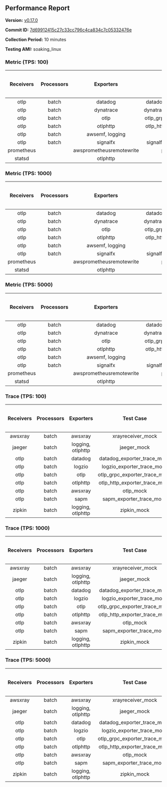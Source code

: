 ## Performance Report

**Version:** [v0.17.0](https://github.com/aws-observability/aws-otel-collector/releases/tag/v0.17.0)

**Commit ID:** [7d69912415c27c33cc796c4ca834c7c05332476e](https://github.com/aws-observability/aws-otel-collector/commit/7d69912415c27c33cc796c4ca834c7c05332476e)

**Collection Period:** 10 minutes

**Testing AMI:** soaking_linux


### Metric (TPS: 100)
| Receivers | Processors | Exporters | Test Case | Data Type | Instance Type | Avg CPU Usage (Percent) | Avg Memory Usage (Megabytes) | Max CPU Usage (Percent) | Max Memory Usage (Megabytes) |
|:---------:|:----------:|:---------:|:---------:|:---------:|:-------------:|:-----------------------:|:----------------------------:|:-----------------------:|:----------------------------:|
| otlp | batch | datadog | datadog_exporter_metric_mock | otlp | m5.2xlarge | 0.05 | 63.26 | 0.20 | 64.35 |
| otlp | batch | dynatrace | dynatrace_exporter_metric_mock | otlp | m5.2xlarge | 0.05 | 62.99 | 0.20 | 63.52 |
| otlp | batch | otlp | otlp_grpc_exporter_metric_mock | otlp | m5.2xlarge | 0.05 | 62.86 | 0.20 | 62.98 |
| otlp | batch | otlphttp | otlp_http_exporter_metric_mock | otlp | m5.2xlarge | 0.05 | 62.57 | 0.20 | 63.09 |
| otlp | batch | awsemf, logging | otlp_metric_mock | otlp | m5.2xlarge | 0.05 | 63.14 | 0.20 | 63.28 |
| otlp | batch | signalfx | signalfx_exporter_metric_mock | otlp | m5.2xlarge | 0.05 | 63.13 | 0.20 | 63.42 |
| prometheus |  | awsprometheusremotewrite | prometheus_mock | prometheus | m5.2xlarge | 0.12 | 75.77 | 0.30 | 77.34 |
| statsd |  | otlphttp | statsd_mock | statsd | m5.2xlarge | 0.02 | 61.49 | 0.10 | 62.19 |

### Metric (TPS: 1000)
| Receivers | Processors | Exporters | Test Case | Data Type | Instance Type | Avg CPU Usage (Percent) | Avg Memory Usage (Megabytes) | Max CPU Usage (Percent) | Max Memory Usage (Megabytes) |
|:---------:|:----------:|:---------:|:---------:|:---------:|:-------------:|:-----------------------:|:----------------------------:|:-----------------------:|:----------------------------:|
| otlp | batch | datadog | datadog_exporter_metric_mock | otlp | m5.2xlarge | 0.04 | 65.98 | 0.30 | 66.89 |
| otlp | batch | dynatrace | dynatrace_exporter_metric_mock | otlp | m5.2xlarge | 0.06 | 62.11 | 0.20 | 62.35 |
| otlp | batch | otlp | otlp_grpc_exporter_metric_mock | otlp | m5.2xlarge | 0.06 | 62.02 | 0.30 | 62.19 |
| otlp | batch | otlphttp | otlp_http_exporter_metric_mock | otlp | m5.2xlarge | 0.04 | 63.21 | 0.20 | 63.68 |
| otlp | batch | awsemf, logging | otlp_metric_mock | otlp | m5.2xlarge | 0.05 | 61.78 | 0.20 | 62.09 |
| otlp | batch | signalfx | signalfx_exporter_metric_mock | otlp | m5.2xlarge | 0.05 | 64.13 | 0.20 | 64.28 |
| prometheus |  | awsprometheusremotewrite | prometheus_mock | prometheus | m5.2xlarge | 1.50 | 112.28 | 4.70 | 117.99 |
| statsd |  | otlphttp | statsd_mock | statsd | m5.2xlarge | 0.02 | 62.49 | 0.20 | 62.76 |

### Metric (TPS: 5000)
| Receivers | Processors | Exporters | Test Case | Data Type | Instance Type | Avg CPU Usage (Percent) | Avg Memory Usage (Megabytes) | Max CPU Usage (Percent) | Max Memory Usage (Megabytes) |
|:---------:|:----------:|:---------:|:---------:|:---------:|:-------------:|:-----------------------:|:----------------------------:|:-----------------------:|:----------------------------:|
| otlp | batch | datadog | datadog_exporter_metric_mock | otlp | m5.2xlarge | 0.07 | 62.07 | 0.30 | 62.42 |
| otlp | batch | dynatrace | dynatrace_exporter_metric_mock | otlp | m5.2xlarge | 0.05 | 62.34 | 0.30 | 62.45 |
| otlp | batch | otlp | otlp_grpc_exporter_metric_mock | otlp | m5.2xlarge | 0.06 | 63.21 | 0.20 | 64.14 |
| otlp | batch | otlphttp | otlp_http_exporter_metric_mock | otlp | m5.2xlarge | 0.05 | 61.85 | 0.30 | 62.31 |
| otlp | batch | awsemf, logging | otlp_metric_mock | otlp | m5.2xlarge | 0.05 | 62.42 | 0.30 | 62.53 |
| otlp | batch | signalfx | signalfx_exporter_metric_mock | otlp | m5.2xlarge | 0.06 | 63.22 | 0.20 | 63.49 |
| prometheus |  | awsprometheusremotewrite | prometheus_mock | prometheus | m5.2xlarge | 7.71 | 267.21 | 15.30 | 302.99 |
| statsd |  | otlphttp | statsd_mock | statsd | m5.2xlarge | 0.02 | 63.02 | 0.30 | 63.93 |

### Trace (TPS: 100)
| Receivers | Processors | Exporters | Test Case | Data Type | Instance Type | Avg CPU Usage (Percent) | Avg Memory Usage (Megabytes) | Max CPU Usage (Percent) | Max Memory Usage (Megabytes) |
|:---------:|:----------:|:---------:|:---------:|:---------:|:-------------:|:-----------------------:|:----------------------------:|:-----------------------:|:----------------------------:|
| awsxray | batch | awsxray | xrayreceiver_mock | xray | m5.2xlarge | 4.95 | 120.52 | 6.19 | 152.65 |
| jaeger | batch | logging, otlphttp | jaeger_mock | jaeger | m5.2xlarge | 3.34 | 79.49 | 3.80 | 81.66 |
| otlp | batch | datadog | datadog_exporter_trace_mock | otlp | m5.2xlarge | 4.89 | 78.48 | 5.30 | 79.02 |
| otlp | batch | logzio | logzio_exporter_trace_mock | otlp | m5.2xlarge | 3.13 | 93.69 | 3.30 | 95.94 |
| otlp | batch | otlp | otlp_grpc_exporter_trace_mock | otlp | m5.2xlarge | 3.15 | 141.13 | 4.50 | 187.75 |
| otlp | batch | otlphttp | otlp_http_exporter_trace_mock | otlp | m5.2xlarge | 5.42 | 74.42 | 6.50 | 75.86 |
| otlp | batch | awsxray | otlp_mock | otlp | m5.2xlarge | 4.68 | 74.46 | 6.20 | 75.27 |
| otlp | batch | sapm | sapm_exporter_trace_mock | otlp | m5.2xlarge | 5.14 | 86.95 | 5.90 | 87.22 |
| zipkin | batch | logging, otlphttp | zipkin_mock | zipkin | m5.2xlarge | 7.64 | 81.91 | 9.10 | 86.85 |

### Trace (TPS: 1000)
| Receivers | Processors | Exporters | Test Case | Data Type | Instance Type | Avg CPU Usage (Percent) | Avg Memory Usage (Megabytes) | Max CPU Usage (Percent) | Max Memory Usage (Megabytes) |
|:---------:|:----------:|:---------:|:---------:|:---------:|:-------------:|:-----------------------:|:----------------------------:|:-----------------------:|:----------------------------:|
| awsxray | batch | awsxray | xrayreceiver_mock | xray | m5.2xlarge | 26.37 | 311.05 | 37.59 | 481.65 |
| jaeger | batch | logging, otlphttp | jaeger_mock | jaeger | m5.2xlarge | 20.20 | 154.70 | 26.21 | 181.87 |
| otlp | batch | datadog | datadog_exporter_trace_mock | otlp | m5.2xlarge | 35.81 | 77.65 | 46.89 | 79.42 |
| otlp | batch | logzio | logzio_exporter_trace_mock | otlp | m5.2xlarge | 31.72 | 106.02 | 38.41 | 110.87 |
| otlp | batch | otlp | otlp_grpc_exporter_trace_mock | otlp | m5.2xlarge | 48.27 | 666.24 | 65.49 | 1235.18 |
| otlp | batch | otlphttp | otlp_http_exporter_trace_mock | otlp | m5.2xlarge | 37.09 | 77.73 | 42.90 | 78.30 |
| otlp | batch | awsxray | otlp_mock | otlp | m5.2xlarge | 41.25 | 78.16 | 54.54 | 79.64 |
| otlp | batch | sapm | sapm_exporter_trace_mock | otlp | m5.2xlarge | 26.12 | 89.36 | 27.00 | 89.84 |
| zipkin | batch | logging, otlphttp | zipkin_mock | zipkin | m5.2xlarge | 34.98 | 448.23 | 40.20 | 531.44 |

### Trace (TPS: 5000)
| Receivers | Processors | Exporters | Test Case | Data Type | Instance Type | Avg CPU Usage (Percent) | Avg Memory Usage (Megabytes) | Max CPU Usage (Percent) | Max Memory Usage (Megabytes) |
|:---------:|:----------:|:---------:|:---------:|:---------:|:-------------:|:-----------------------:|:----------------------------:|:-----------------------:|:----------------------------:|
| awsxray | batch | awsxray | xrayreceiver_mock | xray | m5.2xlarge | 37.10 | 495.14 | 51.52 | 748.70 |
| jaeger | batch | logging, otlphttp | jaeger_mock | jaeger | m5.2xlarge | 20.95 | 173.29 | 27.60 | 201.37 |
| otlp | batch | datadog | datadog_exporter_trace_mock | otlp | m5.2xlarge | 142.54 | 87.23 | 151.28 | 88.12 |
| otlp | batch | logzio | logzio_exporter_trace_mock | otlp | m5.2xlarge | 129.17 | 128.33 | 153.82 | 137.15 |
| otlp | batch | otlp | otlp_grpc_exporter_trace_mock | otlp | m5.2xlarge | 124.57 | 3536.39 | 190.03 | 6084.35 |
| otlp | batch | otlphttp | otlp_http_exporter_trace_mock | otlp | m5.2xlarge | 112.73 | 80.33 | 115.00 | 81.10 |
| otlp | batch | awsxray | otlp_mock | otlp | m5.2xlarge | 147.81 | 14440.16 | 461.74 | 25028.29 |
| otlp | batch | sapm | sapm_exporter_trace_mock | otlp | m5.2xlarge | 112.87 | 96.49 | 114.24 | 98.76 |
| zipkin | batch | logging, otlphttp | zipkin_mock | zipkin | m5.2xlarge | 30.65 | 523.16 | 41.30 | 568.31 |
